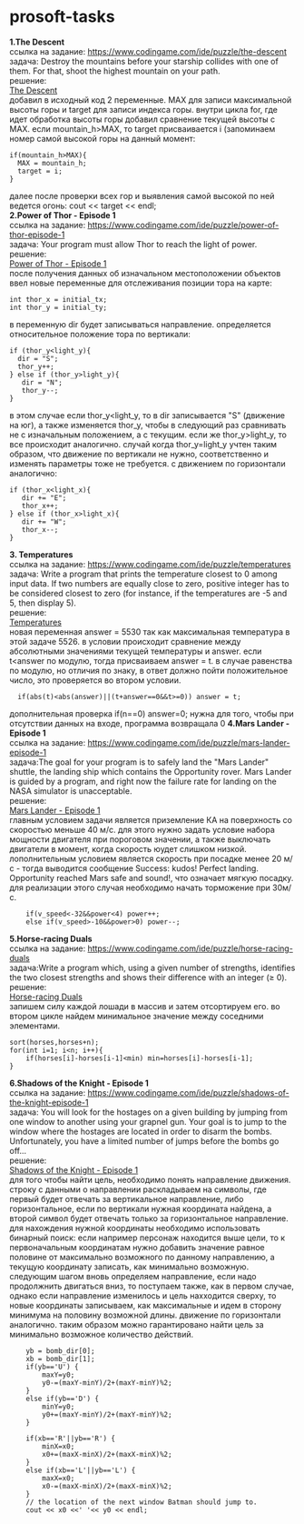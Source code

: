# prosoft-tasks
**1.The Descent**  
ссылка на задание: https://www.codingame.com/ide/puzzle/the-descent  
задача: Destroy the mountains before your starship collides with one of them. For that, shoot the highest mountain on your path.  
решение:  
[The Descent](solutions/The_Descent.cpp)  
добавил в исходный код 2 переменные. MAX для записи максимальной высоты горы и target для записи индекса горы. внутри цикла for, где идет обработка высоты горы добавил сравнение текущей высоты с MAX. если mountain_h>MAX, то target присваивается i (запоминаем номер самой высокой горы на данный момент:  

    if(mountain_h>MAX){  
      MAX = mountain_h;  
      target = i;  
    }  
далее после проверки всех гор и выявления самой высокой по ней ведется огонь: cout << target << endl;  
**2.Power of Thor - Episode 1**  
ссылка на задание: https://www.codingame.com/ide/puzzle/power-of-thor-episode-1  
задача: Your program must allow Thor to reach the light of power.  
решение:  
[Power of Thor - Episode 1](solutions/Power_of_Thor_Episode_1.cpp)  
после получения данных об изначальном местоположении объектов ввел новые переменные для отслеживания позиции тора на карте:   

    int thor_x = initial_tx;  
    int thor_y = initial_ty;  
в переменную dir будет записываться направление. определяется относительное положение тора по вертикали:  

    if (thor_y<light_y){  
      dir = "S";  
      thor_y++;  
    } else if (thor_y>light_y){  
       dir = "N";  
       thor_y--;  
    }  
в этом случае если thor_y<light_y, то в dir записывается "S" (движение на юг), а также изменяется thor_y, чтобы в следующий раз сравнивать не с изначальным положением, а с текущим. если же thor_y>light_y, то все происходит аналогично. случай когда thor_y=light_y учтен таким образом, что движение по вертикали не нужно, соответственно и изменять параметры тоже не требуется. с движением по горизонтали аналогично:  

    if (thor_x<light_x){  
       dir += "E";  
       thor_x++;          
    } else if (thor_x>light_x){  
       dir += "W";  
       thor_x--;  
    }  
**3. Temperatures**  
ссылка на задание: https://www.codingame.com/ide/puzzle/temperatures  
задача: Write a program that prints the temperature closest to 0 among input data. If two numbers are equally close to zero, positive integer has to be considered closest to zero (for instance, if the temperatures are -5 and 5, then display 5).  
решение:  
[Temperatures](solutions/Temperatures.cpp)  
новая переменная answer = 5530 так как максимальная температура в этой задаче 5526. в условии происходит сравнение между абсолютными значениями текущей температуры и answer. если t<answer по модулю, тогда присваиваем answer = t. в случае равенства по модулю, но отличия по знаку, в ответ должно пойти положительное число, это проверяется во втором условии.

      if(abs(t)<abs(answer)||(t+answer==0&&t>=0)) answer = t;  
дополнительная проверка if(n==0) answer=0; нужна для того, чтобы при отсутствии данных на входе, программа возвращала 0
**4.Mars Lander - Episode 1**  
ссылка на задание: https://www.codingame.com/ide/puzzle/mars-lander-episode-1  
задача:The goal for your program is to safely land the "Mars Lander" shuttle, the landing ship which contains the Opportunity rover. Mars Lander is guided by a program, and right now the failure rate for landing on the NASA simulator is unacceptable.  
решение:  
[Mars Lander - Episode 1](solutions/Mars_Lander_Episode_1.cpp)  
главным условием задачи является приземление КА на поверхность со скоростью меньше 40 м/с. для этого нужно задать условие набора мощности двигателя при пороговом значении, а также выключать двигатели в момент, когда скорость юудет слишком низкой. лополнительным условием является скорость при посадке менее 20 м/с - тогда выводится сообщение Success: kudos! Perfect landing. Opportunity reached Mars safe and sound!, что означает мягкую посадку. для реализации этого случая необходимо начать торможение при 30м/с.   

        if(v_speed<-32&&power<4) power++;  
        else if(v_speed>-10&&power>0) power--;  
**5.Horse-racing Duals**  
ссылка на задание: https://www.codingame.com/ide/puzzle/horse-racing-duals  
задача:Write a program which, using a given number of strengths, identifies the two closest strengths and shows their difference with an integer (≥ 0).  
решение:  
[Horse-racing Duals](solutions/Horse-racing_Duals.cpp)  
запишем силу каждой лошади в массив и затем отсортируем его. во втором цикле найдем минимальное значение между соседними элементами.  

    sort(horses,horses+n);
    for(int i=1; i<n; i++){  
        if(horses[i]-horses[i-1]<min) min=horses[i]-horses[i-1];  
    }  
**6.Shadows of the Knight - Episode 1**  
ссылка на задание: https://www.codingame.com/ide/puzzle/shadows-of-the-knight-episode-1  
задача: You will look for the hostages on a given building by jumping from one window to another using your grapnel gun. Your goal is to jump to the window where the hostages are located in order to disarm the bombs. Unfortunately, you have a limited number of jumps before the bombs go off...  
решение:  
[Shadows of the Knight - Episode 1](solutions/Shadows_of_the_Knight_Episode_1.cpp)  
для того чтобы найти цель, необходимо понять направление движения. строку с данными о направлении раскладываем на символы, где первый будет отвечать за вертикальное направление, либо горизонтальное, если по вертикали нужная координата найдена, а второй символ будет отвечать только за горизонтальное направление. для нахождения нужной координаты необходимо использовать бинарный поиск: если например персонаж находится выше цели, то к первоначальным координатам нужно добавить значение равное половине от максимально возможного по данному направлению, а текущую координату записать, как минимально возможную. следующим шагом вновь определяем направление, если надо продолжнить двигаться вниз, то поступаем также, как в первом случае, однако если направление изменилось и цель нахходится сверху, то новые координаты записываем, как максимальные и идем в сторону минимума на половину возможной длины. движение по горизонтали аналогично. таким образом можно гарантировано найти цель за минимально возможное количество действий.

        yb = bomb_dir[0];
        xb = bomb_dir[1];       
        if(yb=='U') {
            maxY=y0;
            y0-=(maxY-minY)/2+(maxY-minY)%2;           
        }
        else if(yb=='D') {
            minY=y0;
            y0+=(maxY-minY)/2+(maxY-minY)%2;
        }

        if(xb=='R'||yb=='R') {
            minX=x0;
            x0+=(maxX-minX)/2+(maxX-minX)%2;
        }
        else if(xb=='L'||yb=='L') {
            maxX=x0;
            x0-=(maxX-minX)/2+(maxX-minX)%2;
        }
        // the location of the next window Batman should jump to.
        cout << x0 <<' '<< y0 << endl;

  

